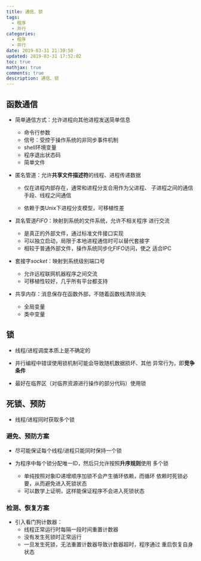 ```yaml
---
title: 通信、锁
tags:
  - 程序
  - 并行
categories:
  - 程序
  - 并行
date: 2019-03-31 21:39:50
updated: 2019-03-31 17:52:02
toc: true
mathjax: true
comments: true
description: 通信、锁
---
```


##	函数通信

-	简单通信方式：允许进程向其他进程发送简单信息

	-	命令行参数
	-	信号：受控于操作系统的非同步事件机制
	-	shell环境变量
	-	程序退出状态码
	-	简单文件

-	匿名管道：允许**共享文件描述符**的线程、进程传递数据

	-	仅在进程内部存在，通常和进程分支合用作为父进程、
		子进程之间的通信手段、线程之间通信

	-	依赖于类Unix下进程分支模型，可移植性差

-	具名管道*FIFO*：映射到系统的文件系统，允许不相关程序
	进行交流

	-	是真正的外部文件，通过标准文件接口实现
	-	可以独立启动，局限于本地进程通信时可以替代套接字
	-	相较于普通外部文件，操作系统同步化FIFO访问，使之
		适合IPC

-	套接字*socket*：映射到系统级别端口号

	-	允许远程联网机器程序之间交流
	-	可移植性较好，几乎所有平台都支持

-	共享内存：消息保存在函数外部，不随着函数栈清除消失

	-	全局变量
	-	类中变量

##	锁

-	线程/进程调度本质上是不确定的

-	并行编程中错误使用锁机制可能会导致随机数据损坏、其他
	异常行为，即**竞争条件**

-	最好在临界区（对临界资源进行操作的部分代码）使用锁

##	死锁、预防

-	线程/进程同时获取多个锁

###	避免、预防方案

-	尽可能保证每个线程/进程只能同时保持一个锁

-	为程序中每个锁分配唯一ID，然后只允许按照**升序规则**使用
	多个锁

	-	单纯按照对象ID递增顺序加锁不会产生循环依赖，而循环
		依赖时死锁必要，从而避免进入死锁状态
	-	可以数学上证明，这样能保证程序不会进入死锁状态

###	检测、恢复方案

-	引入看门狗计数器：
	-	线程正常运行时每隔一段时间重置计数器
	-	没有发生死锁时正常运行
	-	一旦发生死锁，无法重置计数器导致计数器超时，程序通过
		重启恢复自身状态












